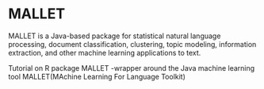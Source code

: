 # MALLET
MALLET is a Java-based package for statistical natural language processing, document classification, clustering, topic modeling, information extraction, and other machine learning applications to text.

Tutorial on R package MALLET -wrapper around the Java machine learning tool MALLET(MAchine Learning For Language Toolkit)

